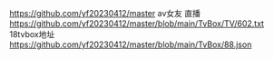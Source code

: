 https://github.com/yf20230412/master
av女友 直播  https://github.com/yf20230412/master/blob/main/TvBox/TV/602.txt
18tvbox地址  https://github.com/yf20230412/master/blob/main/TvBox/88.json

